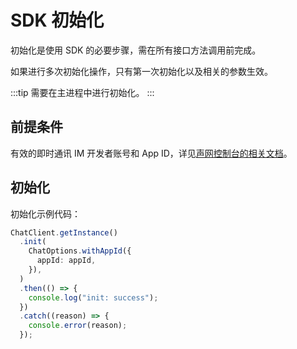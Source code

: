 # SDK 初始化

初始化是使用 SDK 的必要步骤，需在所有接口方法调用前完成。

如果进行多次初始化操作，只有第一次初始化以及相关的参数生效。

:::tip
需要在主进程中进行初始化。
:::

## 前提条件

有效的即时通讯 IM 开发者账号和 App ID，详见[声网控制台的相关文档](enable_and_configure_IM.html#创建应用)。

## 初始化

初始化示例代码：

```typescript
ChatClient.getInstance()
  .init(
    ChatOptions.withAppId({
      appId: appId,
    }),
  )
  .then(() => {
    console.log("init: success");
  })
  .catch((reason) => {
    console.error(reason);
  });
```
